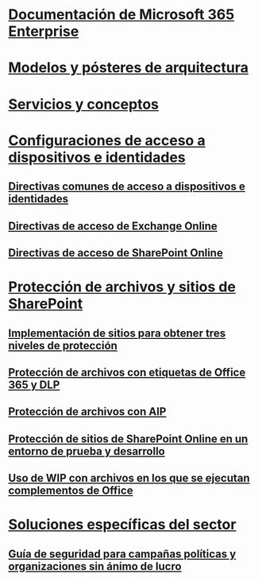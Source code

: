 # [Documentación de Microsoft 365 Enterprise](index.md)

# [Modelos y pósteres de arquitectura](architecture-models-posters.md)

# [Servicios y conceptos](services-overview.md)

# [Configuraciones de acceso a dispositivos e identidades](microsoft-365-policies-configurations.md)
## [Directivas comunes de acceso a dispositivos e identidades](identity-access-policies.md)
## [Directivas de acceso de Exchange Online](secure-email-recommended-policies.md)
## [Directivas de acceso de SharePoint Online](sharepoint-file-access-policies.md)

# [Protección de archivos y sitios de SharePoint](secure-sharepoint-online-sites-and-files.md)
## [Implementación de sitios para obtener tres niveles de protección](deploy-sites-for-three-tiers-of-protection.md)
## [Protección de archivos con etiquetas de Office 365 y DLP](protect-files-with-o365-labels-dlp.md)
## [Protección de archivos con AIP](protect-files-with-aip.md)
## [Protección de sitios de SharePoint Online en un entorno de prueba y desarrollo](secure-sharepoint-online-sites-dev-test.md)
## [Uso de WIP con archivos en los que se ejecutan complementos de Office](office-add-ins-wip.md)

# [Soluciones específicas del sector]()
## [Guía de seguridad para campañas políticas y organizaciones sin ánimo de lucro](microsoft-security-guidance.md)
